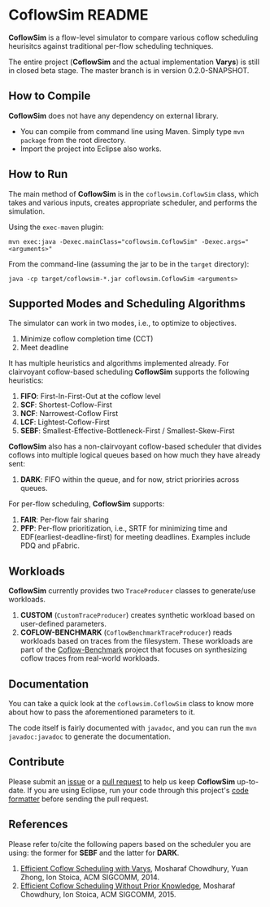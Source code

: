 # CoflowSim README

**CoflowSim** is a flow-level simulator to compare various coflow scheduling heurisitcs against traditional per-flow scheduling techniques. 

The entire project (**CoflowSim** and the actual implementation **Varys**) is still in closed beta stage. The master branch is in version 0.2.0-SNAPSHOT.

## How to Compile
**CoflowSim** does not have any dependency on external library.

* You can compile from command line using Maven. Simply type `mvn package` from the root directory.
* Import the project into Eclipse also works.

## How to Run
The main method of **CoflowSim** is in the `coflowsim.CoflowSim` class, which takes and various inputs, creates appropriate scheduler, and performs the simulation.

Using the `exec-maven` plugin:

```
mvn exec:java -Dexec.mainClass="coflowsim.CoflowSim" -Dexec.args="<arguments>"
```

From the command-line (assuming the jar to be in the `target` directory):

```
java -cp target/coflowsim-*.jar coflowsim.CoflowSim <arguments>
```

## Supported Modes and Scheduling Algorithms
The simulator can work in two modes, i.e., to optimize to objectives.

1. Minimize coflow completion time (CCT)
2. Meet deadline

It has multiple heuristics and algorithms implemented already. 
For clairvoyant coflow-based scheduling **CoflowSim** supports the following heuristics:

1. **FIFO**: First-In-First-Out at the coflow level
2. **SCF**: Shortest-Coflow-First
3. **NCF**: Narrowest-Coflow First
4. **LCF**: Lightest-Coflow-First 
5. **SEBF**: Smallest-Effective-Bottleneck-First / Smallest-Skew-First

**CoflowSim** also has a non-clairvoyant coflow-based scheduler that divides coflows into multiple logical queues based on how much they have already sent:

1. **DARK**: FIFO within the queue, and for now, strict prioriries across queues.

For per-flow scheduling, **CoflowSim** supports:

1. **FAIR**: Per-flow fair sharing
2. **PFP**: Per-flow prioritization, i.e., SRTF for minimizing time and EDF(earliest-deadline-first) for meeting deadlines. Examples include PDQ and pFabric.

## Workloads
**CoflowSim** currently provides two `TraceProducer` classes to generate/use workloads. 

1. **CUSTOM** (`CustomTraceProducer`) creates synthetic workload based on user-defined parameters.
2. **COFLOW-BENCHMARK** (`CoflowBenchmarkTraceProducer`) reads workloads based on traces from the filesystem. These workloads are part of the <a href="https://github.com/coflow/coflow-benchmark">Coflow-Benchmark</a> project that focuses on synthesizing coflow traces from real-world workloads.

## Documentation
You can take a quick look at the `coflowsim.CoflowSim` class to know more about how to pass the aforementioned parameters to it.

The code itself is fairly documented with `javadoc`, and you can run the `mvn javadoc:javadoc` to generate the documentation.

## Contribute
Please submit an <a href="https://github.com/coflow/coflowsim/issues">issue</a> or a <a href="https://github.com/coflow/coflowsim/pulls">pull request</a> to help us keep **CoflowSim** up-to-date. 
If you are using Eclipse, run your code through this project's <a href="https://github.com/coflow/coflowsim/blob/master/CoflowSim-EclipseFormatter.xml">code formatter</a> before sending the pull request.

## References
Please refer to/cite the following papers based on the scheduler you are using: the former for **SEBF** and the latter for **DARK**.

1. <a href="http://www.mosharaf.com/wp-content/uploads/varys-sigcomm14.pdf">Efficient Coflow Scheduling with Varys</a>, Mosharaf Chowdhury, Yuan Zhong, Ion Stoica, ACM SIGCOMM, 2014.
2. <a href="http://www.mosharaf.com/wp-content/uploads/aalo-sigcomm15.pdf">Efficient Coflow Scheduling Without Prior Knowledge</a>, Mosharaf Chowdhury, Ion Stoica, ACM SIGCOMM, 2015.

